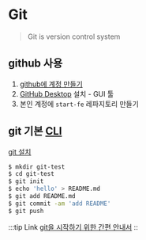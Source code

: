 # Git

> Git is version control system

## github 사용

1. [github에 계정 만들기](https://github.com)
2. [GitHub Desktop](https://desktop.github.com/) 설치 - GUI 툴
3. 본인 계정에 `start-fe` 레파지토리 만들기

## git 기본 [CLI](https://ko.wikipedia.org/wiki/CLI)

[git 설치](https://git-scm.com/)

```bash
$ mkdir git-test
$ cd git-test
$ git init
$ echo 'hello' > README.md
$ git add README.md
$ git commit -am 'add README'
$ git push
```

:::tip Link
[git을 시작하기 위한 간편 안내서](https://rogerdudler.github.io/git-guide/index.ko.html)
::
